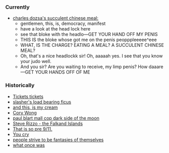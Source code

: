 ### Currently
- [charles dozsa's succulent chinese meal:](https://www.youtube.com/watch?v=XebF2cgmFmU)
	- gentlemen, this, is, democracy, manifest
	- have a look at the head lock here
	- see that bloke with the headlo—GET YOUR HAND OFF MY PENIS
	- THIS IS the bloke whose got me on the penis peopppleeeee^eee
	- WHAT, IS THE CHARGE? EATING A MEAL? A SUCCULENT CHINESE MEAL?
	- Oh, that's a nice headlockk sir! Oh, aaaaah yes. I see that you know your judo well.
	- And you sir? Are you waiting to receive, my limp penis? How daaare—GET YOUR HANDS OFF OF ME

### Historically
- [Tickets tickets](https://www.youtube.com/watch?v=HZOYiy7Wfb0&list=PLHJjq5RWSnLfAyGJKaNxtjt9kYuiAGNRV&index=155)
- [slasher's load bearing ficus](https://www.youtube.com/watch?v=ZBgA7hAITow&t=1s)
- [and this, is my cream](https://www.youtube.com/watch?v=DwOpQHeWo4c)
- [Cory Wong](https://www.youtube.com/watch?v=AWBUnr0F3Zo&list=PLHJjq5RWSnLfAyGJKaNxtjt9kYuiAGNRV&index=9)
- [paul blart mall cop dark side of the moon](https://www.youtube.com/watch?v=y7wyfTsIm1k&list=PLHJjq5RWSnLfAyGJKaNxtjt9kYuiAGNRV&index=24)
- [Steve Rizzo - the Falkand Islands](https://www.youtube.com/watch?v=42_oWaWsiYs)
- [That is so pre 9/11.](https://www.youtube.com/watch?v=_Y8MJPdAi3A&list=PLHJjq5RWSnLfAyGJKaNxtjt9kYuiAGNRV&index=35)
- [You cry](https://www.youtube.com/watch?v=rLvUztp7Iog&list=PLHJjq5RWSnLfAyGJKaNxtjt9kYuiAGNRV&index=55)
- [people strive to be fantasies of themselves](https://www.youtube.com/watch?v=kcjK9HSFqMs&list=PLHJjq5RWSnLfAyGJKaNxtjt9kYuiAGNRV&index=156)
- [what once was](https://www.youtube.com/watch?v=O-B-BBwfAWU)